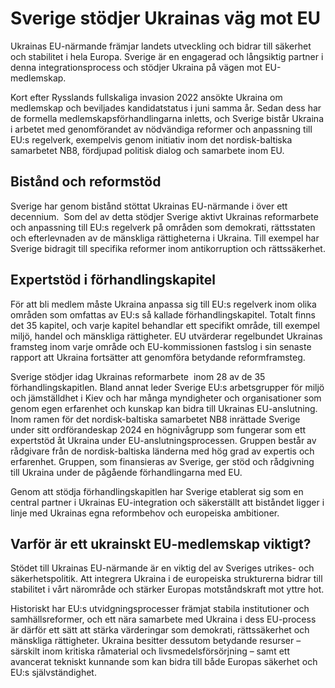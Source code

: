 # Sverige stödjer Ukrainas väg mot EU

Ukrainas EU-närmande främjar landets utveckling och bidrar till säkerhet och stabilitet i hela Europa. Sverige är en engagerad och långsiktig partner i denna integrationsprocess och stödjer Ukraina på vägen mot EU-medlemskap.

Kort efter Rysslands fullskaliga invasion 2022 ansökte Ukraina om medlemskap och beviljades kandidatstatus i juni samma år. Sedan dess har de formella medlemskapsförhandlingarna inletts, och Sverige bistår Ukraina i arbetet med genomförandet av nödvändiga reformer och anpassning till EU:s regelverk, exempelvis genom initiativ inom det nordisk-baltiska samarbetet NB8, fördjupad politisk dialog och samarbete inom EU.

## Bistånd och reformstöd

Sverige har genom bistånd stöttat Ukrainas EU-närmande i över ett decennium.  Som del av detta stödjer Sverige aktivt Ukrainas reformarbete och anpassning till EU:s regelverk på områden som demokrati, rättsstaten och efterlevnaden av de mänskliga rättigheterna i Ukraina. Till exempel har Sverige bidragit till specifika reformer inom antikorruption och rättssäkerhet.

## Expertstöd i förhandlingskapitel

För att bli medlem måste Ukraina anpassa sig till EU:s regelverk inom olika områden som omfattas av EU:s så kallade förhandlingskapitel. Totalt finns det 35 kapitel, och varje kapitel behandlar ett specifikt område, till exempel miljö, handel och mänskliga rättigheter. EU utvärderar regelbundet Ukrainas framsteg inom varje område och EU-kommissionen fastslog i sin senaste rapport att Ukraina fortsätter att genomföra betydande reformframsteg.

Sverige stödjer idag Ukrainas reformarbete  inom 28 av de 35 förhandlingskapitlen. Bland annat leder Sverige EU:s arbetsgrupper för miljö och jämställdhet i Kiev och har många myndigheter och organisationer som genom egen erfarenhet och kunskap kan bidra till Ukrainas EU-anslutning. Inom ramen för det nordisk-baltiska samarbetet NB8 inrättade Sverige under sitt ordförandeskap 2024 en högnivågrupp som fungerar som ett expertstöd åt Ukraina under EU-anslutningsprocessen. Gruppen består av rådgivare från de nordisk-baltiska länderna med hög grad av expertis och erfarenhet. Gruppen, som finansieras av Sverige, ger stöd och rådgivning till Ukraina under de pågående förhandlingarna med EU.

Genom att stödja förhandlingskapitlen har Sverige etablerat sig som en central partner i Ukrainas EU-integration och säkerställt att biståndet ligger i linje med Ukrainas egna reformbehov och europeiska ambitioner​.

## Varför är ett ukrainskt EU-medlemskap viktigt?

Stödet till Ukrainas EU-närmande är en viktig del av Sveriges utrikes- och säkerhetspolitik. Att integrera Ukraina i de europeiska strukturerna bidrar till stabilitet i vårt närområde och stärker Europas motståndskraft mot yttre hot.

Historiskt har EU:s utvidgningsprocesser främjat stabila institutioner och samhällsreformer, och ett nära samarbete med Ukraina i dess EU-process är därför ett sätt att stärka värderingar som demokrati, rättssäkerhet och mänskliga rättigheter. Ukraina besitter dessutom betydande resurser – särskilt inom kritiska råmaterial och livsmedelsförsörjning – samt ett avancerat tekniskt kunnande som kan bidra till både Europas säkerhet och EU:s självständighet.
